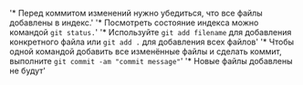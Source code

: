 '* Перед коммитом изменений нужно убедиться, что все файлы добавлены в индекс.' 
'* Посмотреть состояние индекса можно командой `git status.`' 
'* Используйте `git add filename` для добавления конкретного файла или `git add .` для добавления всех файлов' 
'* Чтобы одной командой добавить все изменённые файлы и сделать коммит, выполните `git commit -am "commit message"`' 
'* Новые файлы добавлены не будут' 
